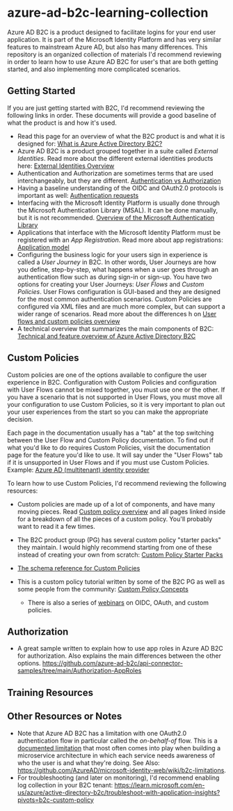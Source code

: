 # azure-ad-b2c-learning-collection

Azure AD B2C is a product designed to facilitate logins for your end user application. It is part of the Microsoft Identity Platform and has very similar features to mainstream Azure AD, but also has many differences. This repository is an organized collection of materials I'd recommend reviewing in order to learn how to use Azure AD B2C for user's that are both getting started, and also implementing more complicated scenarios.

## Getting Started

If you are just getting started with B2C, I'd recommend reviewing the following links in order. These documents will provide a good baseline of what the product is and how it's used. 

- Read this page for an overview of what the B2C product is and what it is designed for: [What is Azure Active Directory B2C?](https://learn.microsoft.com/en-us/azure/active-directory-b2c/overview)
- Azure AD B2C is a product grouped together in a suite called *External Identities*. Read more about the different external identities products here: [External Identities Overview](https://learn.microsoft.com/en-us/azure/active-directory/external-identities/external-identities-overview)
- Authentication and Authorization are sometimes terms that are used interchangeably, but they are different. [Authentication vs Authorization](https://learn.microsoft.com/en-us/azure/active-directory/develop/authentication-vs-authorization)
- Having a baseline understanding of the OIDC and OAuth2.0 protocols is important as well: [Authentication requests](https://learn.microsoft.com/en-us/azure/active-directory/develop/v2-app-types)
- Interfacing with the Microsoft Identity Platform is usually done through the Microsoft Authentication Library (MSAL). It can be done manually, but it is not recommended. [Overview of the Microsoft Authentication Library](https://learn.microsoft.com/en-us/azure/active-directory/develop/msal-overview)
- Applications that interface with the Microsoft Identity Platform must be registered with an *App Registration*. Read more about app registrations: [Application model](https://learn.microsoft.com/en-us/azure/active-directory/develop/application-model)
- Configuring the business logic for your users sign in experience is called a *User Journey* in B2C. In other words, User Journeys are how you define, step-by-step, what happens when a user goes through an authentication flow such as during sign-in or sign-up. You have two options for creating your User Journeys: *User Flows* and *Custom Policies*. User Flows configuration is GUI-based and they are designed for the most common authentication scenarios. Custom Policies are configured via XML files and are much more complex, but can support a wider range of scenarios. Read more about the differences h on [User flows and custom policies overview](https://learn.microsoft.com/en-us/azure/active-directory-b2c/user-flow-overview)
- A technical overview that summarizes the main components of B2C: [Technical and feature overview of Azure Active Directory B2C](https://learn.microsoft.com/en-us/azure/active-directory-b2c/technical-overview)

## Custom Policies

Custom policies are one of the options available to configure the user experience in B2C. Configuration with Custom Policies and configuration with User Flows cannot be mixed together, you must use one or the other. If you have a scenario that is not supported in User Flows, you must move all your configuration to use Custom Policies, so it is very important to plan out your user experiences from the start so you can make the appropriate decision. 

Each page in the documentation usually has a "tab" at the top switching between the User Flow and Custom Policy documentation. To find out if what you'd like to do requires Custom Policies, visit the documentation page for the feature you'd like to use. It will say under the "User Flows" tab if it is unsupported in User Flows and if you must use Custom Policies. Example: [Azure AD (multitenant) identity provider](https://learn.microsoft.com/en-us/azure/active-directory-b2c/identity-provider-azure-ad-multi-tenant?pivots=b2c-user-flow)

To learn how to use Custom Policies, I'd recommend reviewing the following resources:

- Custom policies are made up of a lot of components, and have many moving pieces. Read [Custom policy overview](https://learn.microsoft.com/en-us/azure/active-directory-b2c/identity-provider-azure-ad-multi-tenant?pivots=b2c-user-flow) and all pages linked inside for a breakdown of all the pieces of a custom policy. You'll probably want to read it a few times. 

- The B2C product group (PG) has several custom policy "starter packs" they maintain. I would highly recommend starting from one of these instead of creating your own from scratch: [Custom Policy Starter Packs](https://github.com/Azure-Samples/active-directory-b2c-custom-policy-starterpack)
- [The schema reference for Custom Policies](https://learn.microsoft.com/en-us/azure/active-directory-b2c/technical-overview)
- This is a custom policy tutorial written by some of the B2C PG as well as some people from the community: [Custom Policy Concepts](https://azure-ad-b2c.github.io/azureadb2ccommunity.io/docs/custom-policy-concepts/)
  - There is also a series of [webinars](https://azure-ad-b2c.github.io/azureadb2ccommunity.io/training/recordings/) on OIDC, OAuth, and custom policies. 


## Authorization

- A great sample written to explain how to use app roles in Azure AD B2C for authorization. Also explains the main differences between the other options. https://github.com/azure-ad-b2c/api-connector-samples/tree/main/Authorization-AppRoles

## Training Resources


## Other Resources or Notes

- Note that Azure AD B2C has a limitation with one OAuth2.0 authentication flow in particular called the *on-behalf-of* flow. This is a [documented limitation](https://learn.microsoft.com/en-us/azure/active-directory-b2c/access-tokens) that most often comes into play when building a microservice architecture in which each service needs awareness of who the user is and what they're doing. See Also: https://github.com/AzureAD/microsoft-identity-web/wiki/b2c-limitations. 
- For troubleshooting (and later on monitoring), I'd recommend enabling log collection in your B2C tenant: https://learn.microsoft.com/en-us/azure/active-directory-b2c/troubleshoot-with-application-insights?pivots=b2c-custom-policy 